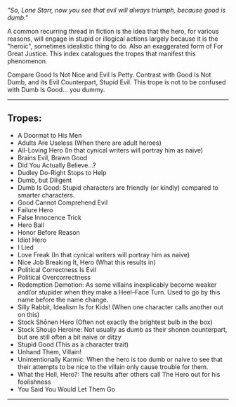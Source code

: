 _"So, Lone Starr, now you see that evil will always triumph, because good is dumb."_

A common recurring thread in fiction is the idea that the hero, for various reasons, will engage in stupid or illogical actions largely because it is the "heroic", sometimes idealistic thing to do. Also an exaggerated form of For Great Justice. This index catalogues the tropes that manifest this phenomenon.

Compare Good Is Not Nice and Evil Is Petty. Contrast with Good Is Not Dumb, and its Evil Counterpart, Stupid Evil. This trope is not to be confused with Dumb Is Good... you dummy.

___

## Tropes:

-   A Doormat to His Men
-   Adults Are Useless (When there are adult heroes)
-   All-Loving Hero (In that cynical writers will portray him as naive)
-   Brains Evil, Brawn Good
-   Did You Actually Believe...?
-   Dudley Do-Right Stops to Help
-   Dumb, but Diligent
-   Dumb Is Good: Stupid characters are friendly (or kindly) compared to smarter characters.
-   Good Cannot Comprehend Evil
-   Failure Hero
-   False Innocence Trick
-   Hero Ball
-   Honor Before Reason
-   Idiot Hero
-   I Lied
-   Love Freak (In that cynical writers will portray him as naive)
-   Nice Job Breaking It, Hero (What this results in)
-   Political Correctness Is Evil
-   Political Overcorrectness
-   Redemption Demotion: As some villains inexplicably become weaker and/or stupider when they make a Heel–Face Turn. Used to go by this name before the name change.
-   Silly Rabbit, Idealism Is for Kids! (When one character calls another out on this)
-   Stock Shōnen Hero (Often not exactly the brightest bulb in the box)
-   Stock Shoujo Heroine: Not usually as dumb as their shonen counterpart, but are still often a bit naive or ditzy
-   Stupid Good (This as a character trait)
-   Unhand Them, Villain!
-   Unintentionally Karmic: When the hero is too dumb or naive to see that their attempts to be nice to the villain only cause trouble for them.
-   What the Hell, Hero?: The results after others call The Hero out for his foolishness
-   You Said You Would Let Them Go

___